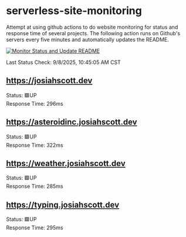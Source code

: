 # serverless-site-monitoring
Attempt at using github actions to do website monitoring for status and response time of several projects. The following action runs on Github's servers every five minutes and automatically updates the README.  

[![Monitor Status and Update README](https://github.com/JosiahSco/serverless-site-monitoring/actions/workflows/monitor.yaml/badge.svg)](https://github.com/JosiahSco/serverless-site-monitoring/actions/workflows/monitor.yaml)

Last Status Check: 9/8/2025, 10:45:05 AM CST

## https://josiahscott.dev
Status: 🟩UP  
Response Time: 296ms

## https://asteroidinc.josiahscott.dev
Status: 🟩UP  
Response Time: 322ms

## https://weather.josiahscott.dev
Status: 🟩UP  
Response Time: 285ms

## https://typing.josiahscott.dev
Status: 🟩UP  
Response Time: 295ms

